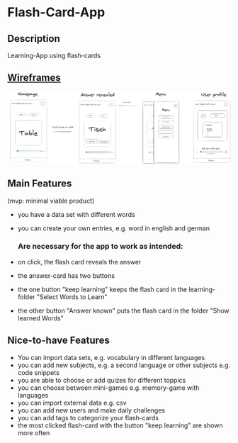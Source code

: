 # Flash-Card-App

## Description

Learning-App using flash-cards

## [Wireframes](https://excalidraw.com/#room=490e73675a7ed2723683,M6jKBsqV089wlueX_A2qJQ)

![wireframe flash-card-app](https://github.com/Nesssaaa/capstone-project-first-ideas/blob/main/Flash-card-App.png)

## Main Features

(mvp: minimal viable product)

- you have a data set with different words
- you can create your own entries, e.g. word in english and german
  
  ### Are necessary for the app to work as intended: 
- on click, the flash card reveals the answer
- the answer-card has two buttons
- the one button "keep learning" keeps the flash card in the learning-folder "Select Words to Learn"
- the other button "Answer known" puts the flash card in the folder "Show learned Words"


## Nice-to-have Features
- You can import data sets, e.g. vocabulary in different languages
- you can add new subjects, e.g. a second language or other subjects e.g. code snippets 
- you are able to choose or add quizes for different toppics
- you can choose between mini-games e.g. memory-game with languages
- you can import external data e.g. csv
- you can add new users and make daily challenges
- you can add tags to categorize your flash-cards
- the most clicked flash-card with the button "keep learning" are shown more often




